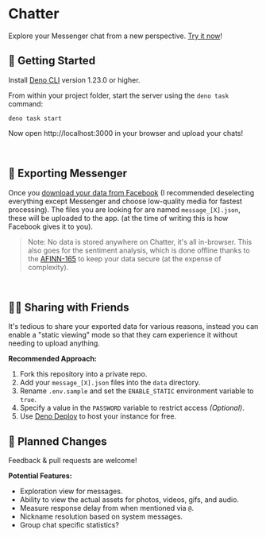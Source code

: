 # Chatter

Explore your Messenger chat from a new perspective. [Try it now](https://chatter.deno.dev)!

## 🚀 Getting Started
Install [Deno CLI](https://deno.land) version 1.23.0 or higher.

From within your project folder, start the server using the `deno task` command:
```
deno task start
```
Now open http://localhost:3000 in your browser and upload your chats!

<br />

## 💬  Exporting Messenger

Once you [download your data from Facebook](https://www.facebook.com/dyi) (I recommended deselecting everything except Messenger and choose low-quality media for fastest processing). The files you are looking for are named `message_[X].json`, these will be uploaded to the app. (at the time of writing this is how Facebook gives it to you).

> Note: No data is stored anywhere on Chatter, it's all in-browser. This also goes for the sentiment analysis, which is done offline thanks to the [AFINN-165](http://www2.imm.dtu.dk/pubdb/pubs/6010-full.html) to keep your data secure (at the expense of complexity).

<br />

## 👨‍💻 Sharing with Friends

It's tedious to share your exported data for various reasons, instead you can enable a "static viewing" mode so that they cam experience it without needing to upload anything.

**Recommended Approach:**
1. Fork this repository into a private repo.
2. Add your `message_[X].json` files into the `data` directory.
3. Rename `.env.sample` and set the `ENABLE_STATIC` environment variable to `true`.
4. Specify a value in the `PASSWORD` variable to restrict access *(Optional)*.
5. Use [Deno Deploy](https://deno.com/deploy) to host your instance for free.


## 💾 Planned Changes
Feedback & pull requests are welcome! 

**Potential Features:**
- Exploration view for messages.
- Ability to view the actual assets for photos, videos, gifs, and audio.
- Measure response delay from when mentioned via `@`.
- Nickname resolution based on system messages.
- Group chat specific statistics?